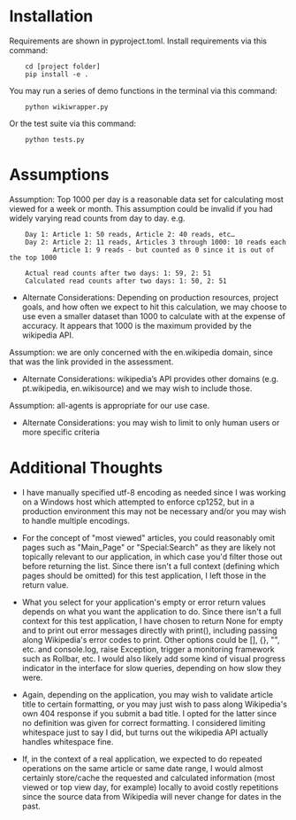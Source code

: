 # Installation
Requirements are shown in pyproject.toml. Install requirements via this command:
```
    cd [project folder]
    pip install -e .
```
You may run a series of demo functions in the terminal via this command:
```
    python wikiwrapper.py
```
Or the test suite via this command:
```
    python tests.py
```


# Assumptions
Assumption: Top 1000 per day is a reasonable data set for calculating most viewed for a week or month. 
This assumption could be invalid if you had widely varying read counts from day to day. e.g. 
```
    Day 1: Article 1: 50 reads, Article 2: 40 reads, etc… 
    Day 2: Article 2: 11 reads, Articles 3 through 1000: 10 reads each
           Article 1: 9 reads - but counted as 0 since it is out of the top 1000

    Actual read counts after two days: 1: 59, 2: 51
    Calculated read counts after two days: 1: 50, 2: 51
```
- Alternate Considerations: Depending on production resources, project goals, and how often we expect to hit this calculation, we may choose to use even a smaller dataset than 1000 to calculate with at the expense of accuracy. It appears that 1000 is the maximum provided by the wikipedia API.

Assumption: we are only concerned with the en.wikipedia domain, since that was the link provided in the assessment.
- Alternate Considerations: wikipedia’s API provides other domains (e.g. pt.wikipedia, en.wikisource) and we may wish to include those.

Assumption: all-agents is appropriate for our use case.
- Alternate Considerations: you may wish to limit to only human users or more specific criteria


# Additional Thoughts
- I have manually specified utf-8 encoding as needed since I was working on a Windows host which attempted to enforce cp1252, but in a production environment this may not be necessary and/or you may wish to handle multiple encodings.

- For the concept of "most viewed" articles, you could reasonably omit pages such as "Main_Page" or "Special:Search" as they are likely not topically relevant to our application, in which case you'd filter those out before returning the list. Since there isn't a full context (defining which pages should be omitted) for this test application, I left those in the return value.

- What you select for your application's empty or error return values depends on what you want the application to do. Since there isn't a full context for this test application, I have chosen to return None for empty and to print out error messages directly with print(), including passing along Wikipedia's error codes to print. 
Other options could be [], {}, "", etc. and console.log, raise Exception, trigger a monitoring framework such as Rollbar, etc.
I would also likely add some kind of visual progress indicator in the interface for slow queries, depending on how slow they were.

- Again, depending on the application, you may wish to validate article title to certain formatting, or you may just wish to pass along Wikipedia's own 404 response if you submit a bad title. I opted for the latter since no definition was given for correct formatting. I considered limiting whitespace just to say I did, but turns out the wikipedia API actually handles whitespace fine.

- If, in the context of a real application, we expected to do repeated operations on the same article or same date range, I would almost certainly store/cache the requested and calculated information (most viewed or top view day, for example) locally to avoid costly repetitions since the source data from Wikipedia will never change for dates in the past.
